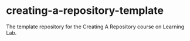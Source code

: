 # creating-a-repository-template
The template repository for the Creating A Repository course on Learning Lab.
